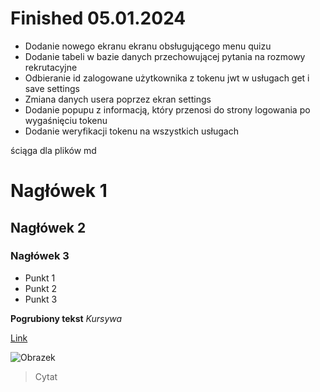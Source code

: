 
# Finished 05.01.2024 
* Dodanie nowego ekranu ekranu obsługującego menu quizu
* Dodanie tabeli w bazie danych przechowującej pytania na rozmowy rekrutacyjne
* Odbieranie id zalogowane użytkownika z tokenu jwt w usługach get i save settings
* Zmiana danych usera poprzez ekran settings
* Dodanie popupu z informacją, który przenosi do strony logowania po wygaśnięciu tokenu
* Dodanie weryfikacji tokenu na wszystkich usługach






ściąga dla plików md
# Nagłówek 1
## Nagłówek 2
### Nagłówek 3

- Punkt 1
- Punkt 2
- Punkt 3

**Pogrubiony tekst**
*Kursywa*

[Link](http://przyklad.com)

![Obrazek](http://sciezka/do/obrazka.jpg)

> Cytat
